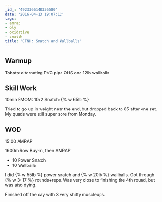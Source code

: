 ```yaml
---
_id_: '4923366148336580'
date: '2016-04-13 19:07:12'
tags:
- amrap
- oly
- oxidative
- snatch
title: 'CFNH: Snatch and Wallballs'
---
```


## Warmup

Tabata: alternating PVC pipe OHS and 12lb wallballs

## Skill Work

10min EMOM: 10x2 Snatch: {% w 65lb %}

Tried to go up in weight near the end, but dropped back to 65 after one set. My quads were still super sore from Monday.

## WOD

15:00 AMRAP

1600m Row Buy-in, then AMRAP

- 10 Power Snatch
- 10 Wallballs

I did {% w 55lb %} power snatch and {% w 20lb %} wallballs. Got through {% w 3+17 %} rounds+reps. Was very close to finishing the 4th round,
but was also dying.

Finished off the day with 3 very shitty muscleups.
